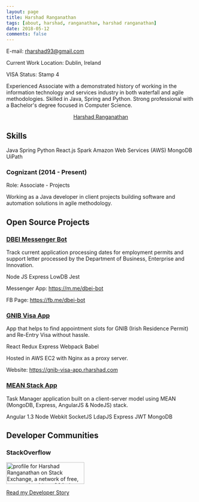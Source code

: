```yaml
---
layout: page
title: Harshad Ranganathan
tags: [about, harshad, ranganathan, harshad ranganathan]
date: 2018-05-12
comments: false
---
```

E-mail: <rharshad93@gmail.com>

Current Work Location: Dublin, Ireland

VISA Status: Stamp 4

Experienced Associate with a demonstrated history of working in the information technology and services industry in both waterfall and agile methodologies. Skilled in Java, Spring and Python. Strong professional with a Bachelor's degree focused in Computer Science.

<center>
    <div class="LI-profile-badge"  data-version="v1" data-size="medium" data-locale="en_US" data-type="vertical" data-theme="light" data-vanity="harshadranganathan">
        <a class="LI-simple-link" href='https://ie.linkedin.com/in/harshadranganathan?trk=profile-badge'>Harshad Ranganathan</a>
    </div>
</center>

## Skills

<span class="entry-meta">
    <a class="tag"><span class="term">Java</span></a>
    <a class="tag"><span class="term">Spring</span></a>
    <a class="tag"><span class="term">Python</span></a>
    <a class="tag"><span class="term">React.js</span></a>
    <a class="tag"><span class="term">Spark</span></a>
    <a class="tag"><span class="term">Amazon Web Services (AWS)</span></a>
    <a class="tag"><span class="term">MongoDB</span></a>
    <a class="tag"><span class="term">UiPath</span></a>
</span>

### Cognizant (2014 - Present)

Role: Associate - Projects

Working as a Java developer in client projects building software and automation solutions in agile methodology.

## Open Source Projects

<center>
    <div class="github-card" data-github="harshadranganathan" data-width="400" data-height="" data-theme="default"></div>
</center>

### [DBEI Messenger Bot](https://github.com/HarshadRanganathan/dbei-bot)

Track current application processing dates for employment permits and support letter processed by the Department of Business, Enterprise and Innovation.

<span class="entry-meta">
    <a class="tag"><span class="term">Node JS</span></a>
    <a class="tag"><span class="term">Express</span></a>
    <a class="tag"><span class="term">LowDB</span></a>
    <a class="tag"><span class="term">Jest</span></a>
</span>

Messenger App: <https://m.me/dbei-bot>

FB Page: <https://fb.me/dbei-bot>

### [GNIB Visa App](https://github.com/HarshadRanganathan/gnib-visa-app)

App that helps to find appointment slots for GNIB (Irish Residence Permit) and Re-Entry Visa without hassle.

<span class="entry-meta">
    <a class="tag"><span class="term">React</span></a>
    <a class="tag"><span class="term">Redux</span></a>
    <a class="tag"><span class="term">Express</span></a>
    <a class="tag"><span class="term">Webpack</span></a>
    <a class="tag"><span class="term">Babel</span></a>
</span>

Hosted in AWS EC2 with Nginx as a proxy server.

Website: <https://gnib-visa-app.rharshad.com>

### [MEAN Stack App](https://github.com/HarshadRanganathan/mean-nw-app)

Task Manager application built on a client-server model using MEAN (MongoDB, Express, AngularJS & NodeJS) stack.

<span class="entry-meta">
    <a class="tag"><span class="term">Angular 1.3</span></a>
    <a class="tag"><span class="term">Node Webkit</span></a>
    <a class="tag"><span class="term">SocketJS</span></a>
    <a class="tag"><span class="term">LdapJS</span></a>
    <a class="tag"><span class="term">Express</span></a>
    <a class="tag"><span class="term">JWT</span></a>
    <a class="tag"><span class="term">MongoDB</span></a>
</span>

## Developer Communities

### StackOverflow

<a href="https://stackexchange.com/users/3152240">
    <img src="https://stackexchange.com/users/flair/3152240.png" width="208" height="58" alt="profile for Harshad Ranganathan on Stack Exchange, a network of free, community-driven Q&amp;A sites" title="profile for Harshad Ranganathan on Stack Exchange, a network of free, community-driven Q&amp;A sites">
</a>

[Read my Developer Story](https://stackoverflow.com/story/harshadranganathan)